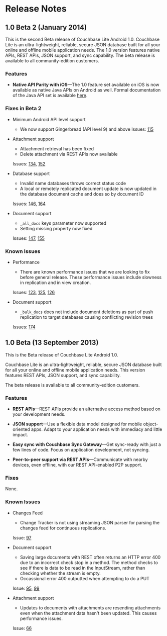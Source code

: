 # Release Notes

## 1.0 Beta 2 (January 2014)

This is the second Beta release of Couchbase Lite Android 1.0. Couchbase Lite is an ultra-lightweight, reliable, secure JSON database built for all your online and offline mobile application needs. The 1.0 version features native APIs, REST APIs, JSON support, and sync capability. The beta release is available to all community-edition customers.

### Features
* **Native API Parity with iOS**—The 1.0 feature set available on iOS is now available as native Java APIs on Android as well. Formal documentation of the Java API set is available [here](http://www.couchbase.com/autodocs/couchbase-lite-android-latest/annotated.html).

### Fixes in Beta 2

* Minimum Android API level support
	* We now support Gingerbread (API level 9) and above
	Issues: [115](https://github.com/couchbase/couchbase-lite-android/issues/115)

* Attachment support
	* Attachment retrieval has been fixed
	* Delete attachment via REST APIs now available
	
	Issues: [134](https://github.com/couchbase/couchbase-lite-android/issues/134), [152](https://github.com/couchbase/couchbase-lite-android/issues/152)

* Database support
	* Invalid name databases throws correct status code
	* A local or remotely replicated document update is now updated in the database document cache and does so by document ID
	
	Issues: [146](https://github.com/couchbase/couchbase-lite-android/issues/146), [164](https://github.com/couchbase/couchbase-lite-android/issues/164) 

* Document support
	* `_all_docs` keys parameter now supported
	* Setting missing property now fixed
	
	Issues: [147](https://github.com/couchbase/couchbase-lite-android/issues/147), [155](https://github.com/couchbase/couchbase-lite-android/issues/155)

### Known Issues
* Performance
	* There are known performance issues that we are looking to fix before general release. These performance issues include slowness in replication and in view creation.
	
	 Issues: [123](https://github.com/couchbase/couchbase-lite-android/issues/123), [125](https://github.com/couchbase/couchbase-lite-android/issues/125), [126](https://github.com/couchbase/couchbase-lite-android/issues/126)

* Document support
	* `_bulk_docs` does not include document deletions as part of push replication to target databases causing conflicting revision trees

	Issues: [174](https://github.com/couchbase/couchbase-lite-android/issues/174)

## 1.0 Beta (13 September 2013)

This is the Beta release of Couchbase Lite Android 1.0. 

Couchbase Lite is an ultra-lightweight, reliable, secure JSON database built for all your online and offline mobile application needs. This version features REST APIs, JSON support, and sync capability. 

The beta release is available to all community-edition customers.

### Features

* **REST APIs**—REST APIs provide an alternative access method based on your development needs.

* **JSON support**—Use a flexible data model designed for mobile object-oriented apps. Adapt to your application needs with immediacy and little impact.

* **Easy sync with Couchbase Sync Gateway**—Get sync-ready with just a few lines of code. Focus on application development, not syncing.

* **Peer-to-peer support via REST APIs**—Communicate with nearby devices, even offline, with our REST API-enabled P2P support.

### Fixes

None.

### Known Issues

* Changes Feed

	* Change Tracker is not using streaming JSON parser for parsing the changes feed for continuous replications.

	Issue: [97](https://github.com/couchbase/couchbase-lite-android/issues/97)

* Document support

	* Saving large documents with REST often returns an HTTP error 400 due to an incorrect check stop in a method. The method checks to see if there is data to be read in the InputStream, rather than checking whether the stream is empty. 
	* Occassional error 400 outputted when attempting to do a PUT

	Issue: [95](https://github.com/couchbase/couchbase-lite-android/issues/95), [99](https://github.com/couchbase/couchbase-lite-android/issues/99)

* Attachment support

	* Updates to documents with attachments are resending attachments even when the attachment data hasn't been updated. This causes performance issues.

	Issue: [66](https://github.com/couchbase/couchbase-lite-android/issues/66)